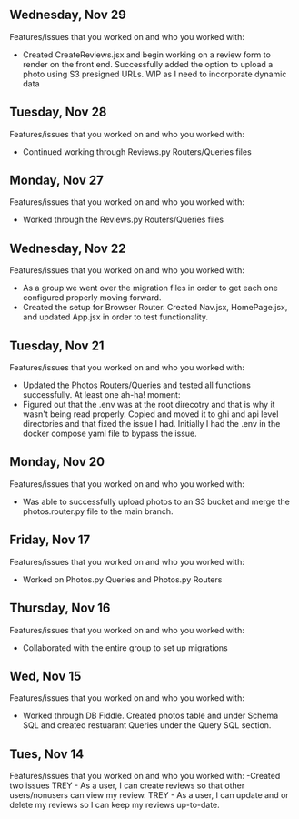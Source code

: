## Wednesday, Nov 29
Features/issues that you worked on and who you worked with:
- Created CreateReviews.jsx and begin working on a review form to render on the front end. Successfully added the option to upload a photo using S3 presigned URLs. WIP as I need to incorporate dynamic data

## Tuesday, Nov 28
Features/issues that you worked on and who you worked with:
- Continued working through Reviews.py Routers/Queries files

## Monday, Nov 27
Features/issues that you worked on and who you worked with:
- Worked through the Reviews.py Routers/Queries files 

## Wednesday, Nov 22
Features/issues that you worked on and who you worked with:
- As a group we went over the migration files in order to get each one configured properly moving forward.
- Created the setup for Browser Router. Created Nav.jsx, HomePage.jsx, and updated App.jsx in order to test functionality. 

## Tuesday, Nov 21
Features/issues that you worked on and who you worked with:
- Updated the Photos Routers/Queries and tested all functions successfully. 
At least one ah-ha! moment:
- Figured out that the .env was at the root direcotry and that is why it wasn't being read properly. Copied and moved it to ghi and api level directories and that fixed the issue I had. Initially I had the .env in the docker compose yaml file to bypass the issue.

## Monday, Nov 20
Features/issues that you worked on and who you worked with:
- Was able to successfully upload photos to an S3 bucket and merge the photos.router.py file to the main branch. 

## Friday, Nov 17
Features/issues that you worked on and who you worked with:
- Worked on Photos.py Queries and Photos.py Routers

## Thursday, Nov 16
Features/issues that you worked on and who you worked with:
- Collaborated with the entire group to set up migrations

## Wed, Nov 15
Features/issues that you worked on and who you worked with:
- Worked through DB Fiddle. Created photos table and under Schema SQL and created restuarant Queries under the Query SQL section.

## Tues, Nov 14
Features/issues that you worked on and who you worked with:
-Created two issues
TREY - As a user, I can create reviews so that other users/nonusers can view my review.
TREY - As a user, I can update and or delete my reviews so I can keep my reviews up-to-date.
